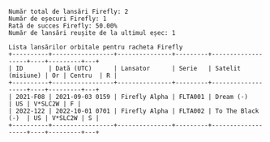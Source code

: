     Număr total de lansări Firefly: 2
    Număr de eșecuri Firefly: 1
    Rată de succes Firefly: 50.00%
    Număr de lansări reușite de la ultimul eșec: 1
    
    Lista lansărilor orbitale pentru racheta Firefly
    +----------+-----------------+---------------+---------+-------------------+----+---------+---+
    | ID       | Dată (UTC)      | Lansator      | Serie   | Satelit (misiune) | Or | Centru  | R |
    +----------+-----------------+---------------+---------+-------------------+----+---------+---+
    | 2021-F08 | 2021-09-03 0159 | Firefly Alpha | FLTA001 | Dream (-)         | US | V*SLC2W | F |
    | 2022-122 | 2022-10-01 0701 | Firefly Alpha | FLTA002 | To The Black (-)  | US | V*SLC2W | S |
    +----------+-----------------+---------------+---------+-------------------+----+---------+---+
    
    
